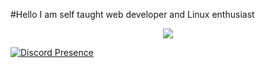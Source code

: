 #Hello I am self taught web developer and Linux enthusiast

<p align="center">
  <img src="https://github-readme-stats.vercel.app/api?username=Maciejka1&theme=dracula)](https://github.com/anuraghazra/github-readme-stats" />
</p>

[![Discord Presence](https://lanyard.cnrad.dev/api/772177682321375262)](https://discord.com/users/772177682321375262)
